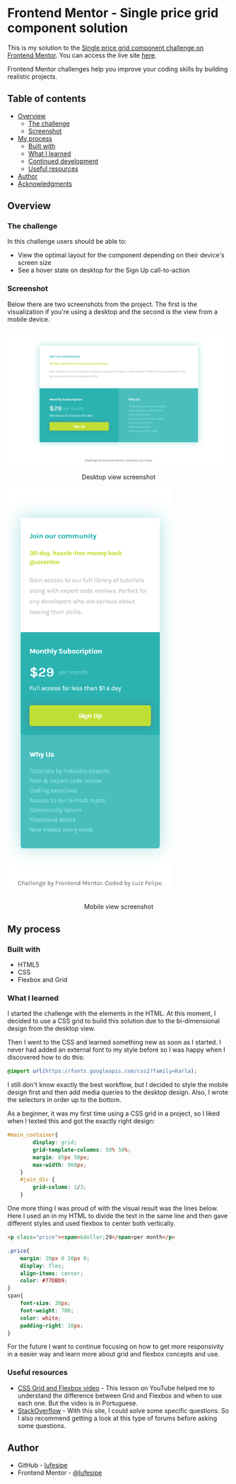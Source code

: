 # Frontend Mentor - Single price grid component solution

This is my solution to the [Single price grid component challenge on Frontend Mentor](https://www.frontendmentor.io/challenges/single-price-grid-component-5ce41129d0ff452fec5abbbc). You can access the live site [here](https://lufesipe.github.io/Project-single-price-grid-component/).

Frontend Mentor challenges help you improve your coding skills by building realistic projects. 

## Table of contents

- [Overview](#overview)
  - [The challenge](#the-challenge)
  - [Screenshot](#screenshot)
- [My process](#my-process)
  - [Built with](#built-with)
  - [What I learned](#what-i-learned)
  - [Continued development](#continued-development)
  - [Useful resources](#useful-resources)
- [Author](#author)
- [Acknowledgments](#acknowledgments)



## Overview

### The challenge

In this challenge users should be able to:

- View the optimal layout for the component depending on their device's screen size
- See a hover state on desktop for the Sign Up call-to-action

### Screenshot

Below there are two screenshots from the project. The first is the visualization if you're using a desktop and the second is the view from a mobile device.

![](images/desktop_view.png)

<center>Desktop view screenshot</center>



![](images/mobile_view.png)

<center>Mobile view screenshot</center>

## My process

### Built with

- HTML5
- CSS
- Flexbox and Grid

### What I learned

I started the challenge with the elements in the HTML. At this moment, I decided to use a CSS grid to build this solution due to the bi-dimensional design from the desktop view.

Then I went to the CSS and learned something new as soon as I started. I never had added an external font to my style before so I was happy when I discovered how to do this:

```css
@import url(https://fonts.googleapis.com/css2?family=Karla);
```

I still don't know exactly the best workflow, but I decided to style the mobile design first and then add media queries to the desktop design. Also, I wrote the selectors in order up to the bottom.

As a beginner, it was my first time using a CSS grid in a project, so I liked when I texted this and got the exactly right design:

```css
#main_container{
        display: grid;
        grid-template-columns: 50% 50%;
        margin: 85px 50px;
        max-width: 960px;
    }
    #join_div {
        grid-column: 1/3;
	}
```

One more thing I was proud of with the visual result was the lines below. Here I used an <span> in my HTML to divide the text in the same line and then gave different styles and used flexbox to center both vertically.

```html
<p class="price"><span>&dollar;29</span>per month</p>
```

```css
.price{
    margin: 20px 0 10px 0;
    display: flex;
    align-items: center;
    color: #77DBD9;
}
span{
    font-size: 30px;
    font-weight: 700;
    color: white;
    padding-right: 10px;
}
```

For the future I want to continue focusing on how to get more responsivity in a easier way and learn more about grid and flexbox concepts and use.

### Useful resources

- [CSS Grid and Flexbox video](https://www.youtube.com/watch?v=x-4z_u8LcGc&t=1085s) - This lesson on YouTube helped me to understand the difference between Grid and Flexbox and when to use each one. But the video is in Portuguese.
- [StackOverflow](https://stackoverflow.com/) - With this site, I could solve some specific questions. So I also recommend getting a look at this type of forums before asking some questions.

## Author

- GitHub - [lufesipe](https://github.com/lufesipe)
- Frontend Mentor - [@lufesipe](https://www.frontendmentor.io/profile/lufesipe)
